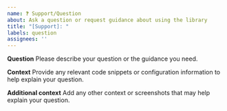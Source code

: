 ```yaml
---
name: ❓ Support/Question
about: Ask a question or request guidance about using the library
title: "[Support]: "
labels: question
assignees: ''
---
```


**Question**
Please describe your question or the guidance you need.

**Context**
Provide any relevant code snippets or configuration information to help explain your question.

**Additional context**
Add any other context or screenshots that may help explain your question.
